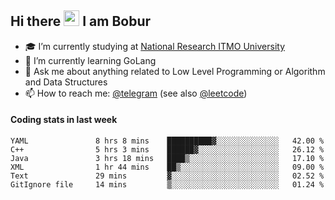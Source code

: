 ## Hi there <img src="https://media.giphy.com/media/hvRJCLFzcasrR4ia7z/giphy.gif" width="25px" height="25px"> I am Bobur

- :mortar_board: I’m currently studying at [National Research ITMO University](https://itmo.ru/)
- :seedling: I’m currently learning GoLang
- :speech_balloon: Ask me about anything related to Low Level Programming or Algorithm and Data Structures
- :mailbox: How to reach me: [@telegram](https://t.me/octoant) (see also [@leetcode](https://leetcode.com/octoant/))    

#### Coding stats in last week

<!--START_SECTION:waka-->

```text
YAML               8 hrs 8 mins    ██████████▓░░░░░░░░░░░░░░   42.00 %
C++                5 hrs 3 mins    ██████▓░░░░░░░░░░░░░░░░░░   26.12 %
Java               3 hrs 18 mins   ████▒░░░░░░░░░░░░░░░░░░░░   17.10 %
XML                1 hr 44 mins    ██▒░░░░░░░░░░░░░░░░░░░░░░   09.00 %
Text               29 mins         ▓░░░░░░░░░░░░░░░░░░░░░░░░   02.52 %
GitIgnore file     14 mins         ▒░░░░░░░░░░░░░░░░░░░░░░░░   01.24 %
```

<!--END_SECTION:waka-->
